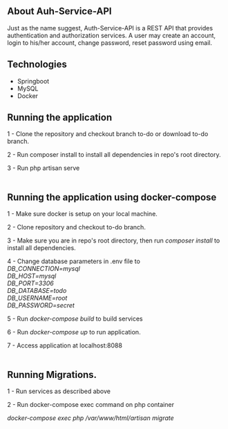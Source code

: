 ## About Auh-Service-API

Just as the name suggest, Auth-Service-API is a REST API that provides authentication and authorization services. 
A user may create an account, login to his/her account, change password, reset password using email. 

## Technologies
- Springboot
- MySQL
- Docker

## Running the application

1 - Clone the repository and checkout branch to-do or download to-do branch.

2 - Run composer install to install all dependencies in repo's root directory.

3 - Run php artisan serve </br> </br>

## Running the application using docker-compose

1 - Make sure docker is setup on your local machine.

2 - Clone repository and checkout to-do branch.

3 - Make sure you are in repo's root directory, then run <i>composer install</i> to install all dependencies.

4 - Change database parameters in .env file to <br/>
<i>DB_CONNECTION=mysql </br>
DB_HOST=mysql</br>
DB_PORT=3306 </br>
DB_DATABASE=todo</br>
DB_USERNAME=root</br>
DB_PASSWORD=secret</i>

5 - Run <i>docker-compose build</i> to build services

6 - Run <i>docker-compose up</i> to run application.

7 - Access application at localhost:8088 </br><br/>

## Running Migrations.

1 - Run services as described above

2 - Run docker-compose exec command on php container

<i>docker-compose exec php /var/www/html/artisan migrate</i>